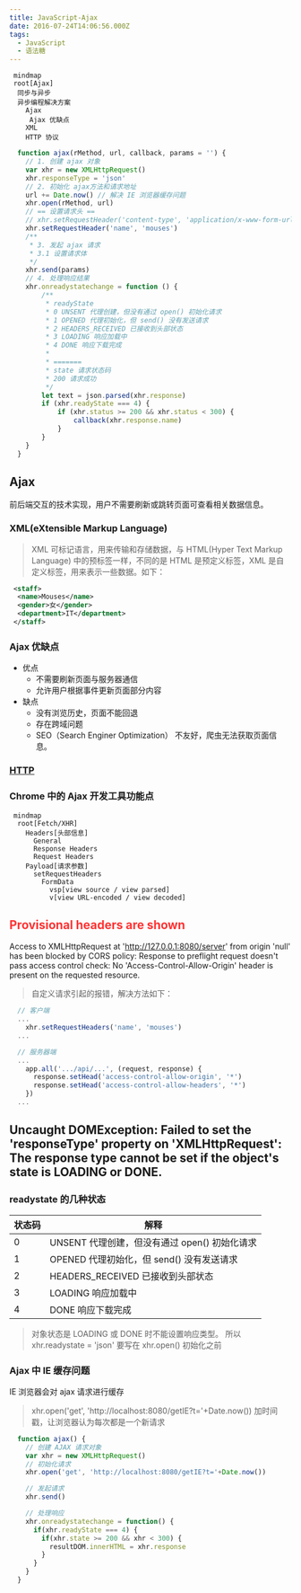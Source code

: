 ```yaml
---
title: JavaScript-Ajax
date: 2016-07-24T14:06:56.000Z
tags:
  - JavaScript
  - 语法糖
---
```


```mermaid
 mindmap
 root[Ajax]
  同步与异步
  异步编程解决方案
    Ajax
     Ajax 优缺点
    XML
    HTTP 协议
```
```JavaScript
  function ajax(rMethod, url, callback, params = '') {
    // 1. 创建 ajax 对象
    var xhr = new XMLHttpRequest()
    xhr.responseType = 'json'
    // 2. 初始化 ajax方法和请求地址
    url += Date.now() // 解决 IE 浏览器缓存问题
    xhr.open(rMethod, url)
    // == 设置请求头 ==
    // xhr.setRequestHeader('content-type', 'application/x-www-form-urlencoded')
    xhr.setRequestHeader('name', 'mouses')
    /**
     * 3. 发起 ajax 请求
     * 3.1 设置请求体
     */
    xhr.send(params)
    // 4. 处理响应结果
    xhr.onreadystatechange = function () {
        /**
         * readyState
         * 0 UNSENT 代理创建，但没有通过 open() 初始化请求
         * 1 OPENED 代理初始化，但 send() 没有发送请求
         * 2 HEADERS_RECEIVED 已接收到头部状态
         * 3 LOADING 响应加载中
         * 4 DONE 响应下载完成
         * 
         * =======
         * state 请求状态码
         * 200 请求成功
         */
        let text = json.parsed(xhr.response)
        if (xhr.readyState === 4) {
            if (xhr.status >= 200 && xhr.status < 300) {
                callback(xhr.response.name)
            }
        }
    }
  }
```

## Ajax 
前后端交互的技术实现，用户不需要刷新或跳转页面可查看相关数据信息。

### XML(eXtensible Markup Language)
> XML 可标记语言，用来传输和存储数据，与 HTML(Hyper Text Markup Language) 中的预标签一样，不同的是 HTML 是预定义标签，XML 是自定义标签，用来表示一些数据。如下：

```xml
 <staff>
  <name>Mouses</name>
  <gender>女</gender>
  <department>IT</department>
 </staff>
```

### Ajax 优缺点
* 优点
  * 不需要刷新页面与服务器通信
  * 允许用户根据事件更新页面部分内容
* 缺点
  * 没有浏览历史，页面不能回退
  * 存在跨域问题
  * SEO（Search Enginer Optimization） 不友好，爬虫无法获取页面信息。

### [HTTP](/2018/05/23/http/)

### Chrome 中的 Ajax 开发工具功能点
```mermaid
 mindmap
  root[Fetch/XHR]
    Headers[头部信息]
      General
      Response Headers
      Request Headers
    Payload[请求参数]
      setRequestHeaders
        FormData
          vsp[view source / view parsed]
          v[view URL-encoded / view decoded]
```

## <font color='#f33'>Provisional headers are shown</font>
<span class='custom-box custom-box-933'>Access to XMLHttpRequest at 'http://127.0.0.1:8080/server' from origin 'null' has been blocked by CORS policy: Response to preflight request doesn't pass access control check: No 'Access-Control-Allow-Origin' header is present on the requested resource.</span>

> 自定义请求引起的报错，解决方法如下：
```JavaScript
  // 客户端
  ...
    xhr.setRequestHeaders('name', 'mouses')
  ...

  // 服务器端
  ...
    app.all('.../api/...', (request, response) {
      response.setHead('access-control-allow-origin', '*')
      response.setHead('access-control-allow-headers', '*')
    })
  ...
```

## <span class='custom-box custom-box-933'>Uncaught DOMException: Failed to set the 'responseType' property on 'XMLHttpRequest': The response type cannot be set if the object's state is LOADING or DONE.</span>
### readystate 的几种状态
|状态码|解释|
|--|--|
|0|UNSENT 代理创建，但没有通过 open() 初始化请求|
|1|OPENED 代理初始化，但 send() 没有发送请求|
|2|HEADERS_RECEIVED 已接收到头部状态|
|3|LOADING 响应加载中|
|4|DONE 响应下载完成|

> 对象状态是 LOADING 或 DONE 时不能设置响应类型。
  所以 xhr.readystate = 'json' 要写在 xhr.open() 初始化之前

### Ajax 中 IE 缓存问题
IE 浏览器会对 ajax 请求进行缓存
> xhr.open('get', 'http://localhost:8080/getIE?t='+Date.now()) 加时间戳，让浏览器认为每次都是一个新请求
```JavaScript
  function ajax() {
    // 创建 AJAX 请求对象
    var xhr = new XMLHttpRequest()
    // 初始化请求
    xhr.open('get', 'http://localhost:8080/getIE?t='+Date.now())

    // 发起请求
    xhr.send()

    // 处理响应
    xhr.onreadystatechange = function() {
      if(xhr.readyState === 4) {
        if(xhr.state >= 200 && xhr < 300) {
          resultDOM.innerHTML = xhr.response
        }
      }
    }
  }
```